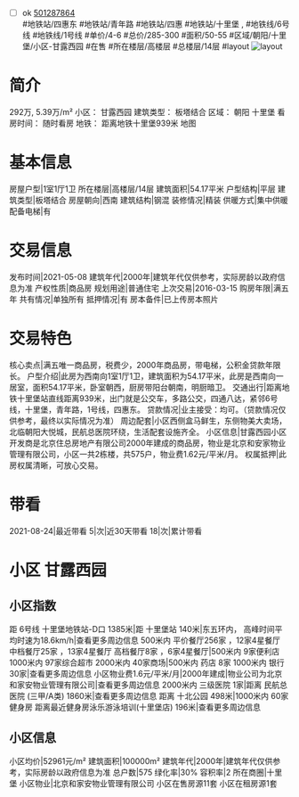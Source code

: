 - [ ] ok [501287864](https://bj.5i5j.com/ershoufang/501287864.html)  
 #地铁站/四惠东 #地铁站/青年路 #地铁站/四惠 #地铁站/十里堡 ,  #地铁线/6号线 #地铁线/1号线
#单价/4-6 #总价/285-300 #面积/50-55   #区域/朝阳/十里堡/小区-甘露西园 #在售 #所在楼层/高楼层 #总楼层/14层 #layout 
![layout](http://image2a.5i5j.com/bdir/layout/8f321a96f0214dceb03c017a942485ac.jpg_P5.jpg) 
# 简介 
 292万,  5.39万/m² 
小区： 甘露西园
建筑类型： 板塔结合
区域： 朝阳 十里堡
看房时间： 随时看房
地铁： 距离地铁十里堡939米 地图
# 基本信息 
 房屋户型|1室1厅1卫
所在楼层|高楼层/14层
建筑面积|54.17平米
户型结构|平层
建筑类型|板塔结合
房屋朝向|西南
建筑结构|钢混
装修情况|精装
供暖方式|集中供暖
配备电梯|有
# 交易信息 
 发布时间|2021-05-08
建筑年代|2000年|建筑年代仅供参考，实际房龄以政府信息为准
产权性质|商品房
规划用途|普通住宅
上次交易|2016-03-15
购房年限|满五年
共有情况|单独所有
抵押情况|有
房本备件|已上传房本照片
# 交易特色 
 核心卖点|满五唯一商品房，税费少，2000年商品房，带电梯，公积金贷款年限长。
户型介绍|此房为西南向1室1厅1卫，建筑面积为54.17平米，此房是西南向一居室，面积54.17平米，卧室朝西，厨房带阳台朝南，明厨暗卫。
交通出行|距离地铁十里堡站直线距离939米，出门就是公交车，多路公交，四通八达，紧邻6号线，十里堡，青年路，1号线，四惠东。
贷款情况|业主接受：均可。（贷款情况仅供参考，最终以实际情况为准）
周边配套|小区西侧盒马鲜生，东侧物美大卖场，北临朝阳大悦城，民航总医院环绕，生活配套设施齐全。
小区信息|甘露西园小区开发商是北京住总房地产有限公司2000年建成的商品房，物业是北京和安家物业管理有限公司，小区一共2栋楼，共575户，物业费1.62元/平米/月。
权属抵押|此房权属清晰，可放心交易。
# 带看 
 2021-08-24|最近带看	 5|次|近30天带看	 18|次|累计带看
# 小区 甘露西园
## 小区指数 
 距 6号线 十里堡地铁站-D口 1385米|距 十里堡站 140米|东五环内， 高峰时间平均时速为18.6km/h|查看更多周边信息
500米内 平价餐厅256家 ，12家4星餐厅
中档餐厅25家 ，13家4星餐厅
高档餐厅8家 ，6家4星餐厅|500米内 9家便利店
1000米内 97家综合超市
2000米内 40家商场|500米内 药店 8家
1000米内 银行 30家|查看更多周边信息
小区物业费1.6元/平米/月|2000年建成|物业公司为北京和家安物业管理有限公司|查看更多周边信息
2000米内 三级医院 1家|距离 民航总医院 (三甲/A类) 1860米|查看更多周边信息
距离 十北公园 498米|1000米内 60家 健身房
距离最近健身房泳乐游泳培训(十里堡店) 196米|查看更多周边信息
## 小区信息 
 小区均价|52961元/m²
建筑面积|100000m²
建筑年代|2000年|建筑年代仅供参考，实际房龄以政府信息为准
总户数|575
绿化率|30%
容积率|2
所在商圈|十里堡
小区物业|北京和家安物业管理有限公司
小区在售房源11套
小区在租房源1套
